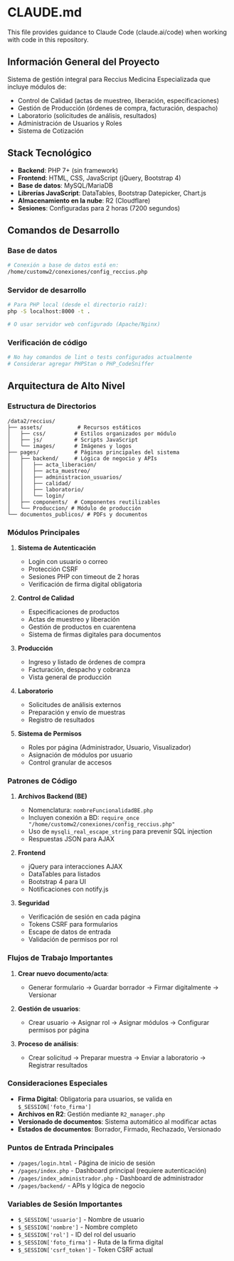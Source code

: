 # CLAUDE.md

This file provides guidance to Claude Code (claude.ai/code) when working with code in this repository.

## Información General del Proyecto

Sistema de gestión integral para Reccius Medicina Especializada que incluye módulos de:
- Control de Calidad (actas de muestreo, liberación, especificaciones)
- Gestión de Producción (órdenes de compra, facturación, despacho)
- Laboratorio (solicitudes de análisis, resultados)
- Administración de Usuarios y Roles
- Sistema de Cotización

## Stack Tecnológico

- **Backend**: PHP 7+ (sin framework)
- **Frontend**: HTML, CSS, JavaScript (jQuery, Bootstrap 4)
- **Base de datos**: MySQL/MariaDB
- **Librerías JavaScript**: DataTables, Bootstrap Datepicker, Chart.js
- **Almacenamiento en la nube**: R2 (Cloudflare)
- **Sesiones**: Configuradas para 2 horas (7200 segundos)

## Comandos de Desarrollo

### Base de datos
```bash
# Conexión a base de datos está en:
/home/customw2/conexiones/config_reccius.php
```

### Servidor de desarrollo
```bash
# Para PHP local (desde el directorio raíz):
php -S localhost:8000 -t .

# O usar servidor web configurado (Apache/Nginx)
```

### Verificación de código
```bash
# No hay comandos de lint o tests configurados actualmente
# Considerar agregar PHPStan o PHP_CodeSniffer
```

## Arquitectura de Alto Nivel

### Estructura de Directorios

```
/data2/reccius/
├── assets/           # Recursos estáticos
│   ├── css/         # Estilos organizados por módulo
│   ├── js/          # Scripts JavaScript
│   └── images/      # Imágenes y logos
├── pages/           # Páginas principales del sistema
│   ├── backend/     # Lógica de negocio y APIs
│   │   ├── acta_liberacion/
│   │   ├── acta_muestreo/
│   │   ├── administracion_usuarios/
│   │   ├── calidad/
│   │   ├── laboratorio/
│   │   └── login/
│   ├── components/  # Componentes reutilizables
│   └── Produccion/ # Módulo de producción
└── documentos_publicos/ # PDFs y documentos
```

### Módulos Principales

1. **Sistema de Autenticación**
   - Login con usuario o correo
   - Protección CSRF
   - Sesiones PHP con timeout de 2 horas
   - Verificación de firma digital obligatoria

2. **Control de Calidad**
   - Especificaciones de productos
   - Actas de muestreo y liberación
   - Gestión de productos en cuarentena
   - Sistema de firmas digitales para documentos

3. **Producción**
   - Ingreso y listado de órdenes de compra
   - Facturación, despacho y cobranza
   - Vista general de producción

4. **Laboratorio**
   - Solicitudes de análisis externos
   - Preparación y envío de muestras
   - Registro de resultados

5. **Sistema de Permisos**
   - Roles por página (Administrador, Usuario, Visualizador)
   - Asignación de módulos por usuario
   - Control granular de accesos

### Patrones de Código

1. **Archivos Backend (BE)**
   - Nomenclatura: `nombreFuncionalidadBE.php`
   - Incluyen conexión a BD: `require_once "/home/customw2/conexiones/config_reccius.php"`
   - Uso de `mysqli_real_escape_string` para prevenir SQL injection
   - Respuestas JSON para AJAX

2. **Frontend**
   - jQuery para interacciones AJAX
   - DataTables para listados
   - Bootstrap 4 para UI
   - Notificaciones con notify.js

3. **Seguridad**
   - Verificación de sesión en cada página
   - Tokens CSRF para formularios
   - Escape de datos de entrada
   - Validación de permisos por rol

### Flujos de Trabajo Importantes

1. **Crear nuevo documento/acta**:
   - Generar formulario → Guardar borrador → Firmar digitalmente → Versionar

2. **Gestión de usuarios**:
   - Crear usuario → Asignar rol → Asignar módulos → Configurar permisos por página

3. **Proceso de análisis**:
   - Crear solicitud → Preparar muestra → Enviar a laboratorio → Registrar resultados

### Consideraciones Especiales

- **Firma Digital**: Obligatoria para usuarios, se valida en `$_SESSION['foto_firma']`
- **Archivos en R2**: Gestión mediante `R2_manager.php`
- **Versionado de documentos**: Sistema automático al modificar actas
- **Estados de documentos**: Borrador, Firmado, Rechazado, Versionado

### Puntos de Entrada Principales

- `/pages/login.html` - Página de inicio de sesión
- `/pages/index.php` - Dashboard principal (requiere autenticación)
- `/pages/index_administrador.php` - Dashboard de administrador
- `/pages/backend/` - APIs y lógica de negocio

### Variables de Sesión Importantes

- `$_SESSION['usuario']` - Nombre de usuario
- `$_SESSION['nombre']` - Nombre completo
- `$_SESSION['rol']` - ID del rol del usuario
- `$_SESSION['foto_firma']` - Ruta de la firma digital
- `$_SESSION['csrf_token']` - Token CSRF actual